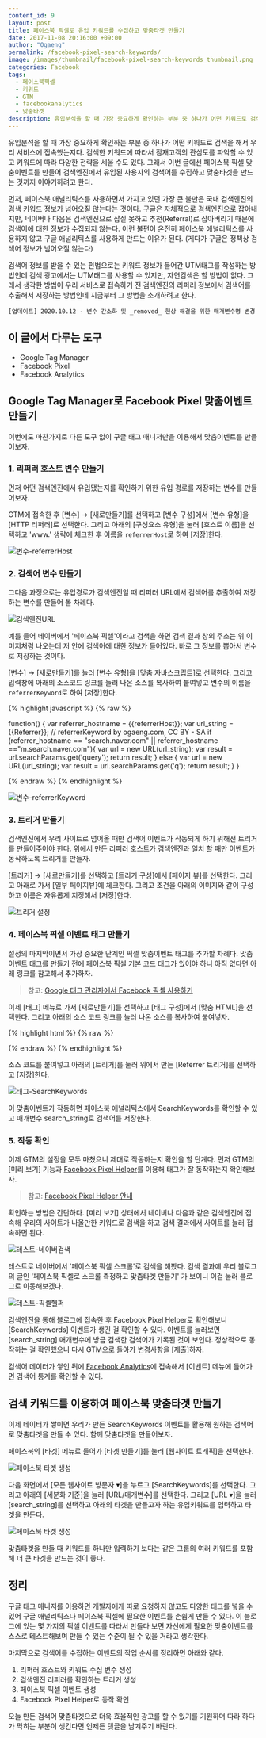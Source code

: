 ```yaml
---
content_id: 9
layout: post
title: 페이스북 픽셀로 유입 키워드를 수집하고 맞춤타겟 만들기
date: 2017-11-08 20:16:00 +09:00
author: "Ogaeng"
permalink: /facebook-pixel-search-keywords/
image: /images/thumbnail/facebook-pixel-search-keywords_thumbnail.png
categories: Facebook
tags:
  - 페이스북픽셀
  - 키워드
  - GTM
  - facebookanalytics
  - 맞춤타겟
description: 유입분석을 할 때 가장 중요하게 확인하는 부분 중 하나가 어떤 키워드로 검색을 해서 우리 서비스에 접속했는지다. 검색한 키워드에 따라서 잠재고객의 관심도를 파악할 수 있고 키워드에 따라 다양한 전략을 세울 수도 있다. 그래서 이번 글에선 페이스북 픽셀 맞춤이벤트를 만들어 검색엔진에서 유입된 사용자의 검색어를 수집하고 맞춤타겟을 만드는 것까지 이야기하려고 한다.
---
```


유입분석을 할 때 가장 중요하게 확인하는 부분 중 하나가 어떤 키워드로 검색을 해서 우리 서비스에 접속했는지다. 검색한 키워드에 따라서 잠재고객의 관심도를 파악할 수 있고 키워드에 따라 다양한 전략을 세울 수도 있다. 그래서 이번 글에선 페이스북 픽셀 맞춤이벤트를 만들어 검색엔진에서 유입된 사용자의 검색어를 수집하고 맞춤타겟을 만드는 것까지 이야기하려고 한다.

먼저, 페이스북 애널리틱스를 사용하면서 가지고 있던 가장 큰 불만은 국내 검색엔진의 검색 키워드 정보가 넘어오질 않는다는 것이다. 구글은 자체적으로 검색엔진으로 잡아내지만, 네이버나 다음은 검색엔진으로 잡질 못하고 추천(Referral)로 잡아버리기 때문에 검색어에 대한 정보가 수집되지 않는다. 이런 불편이 온전히 페이스북 애널리틱스를 사용하지 않고 구글 애널리틱스를 사용하게 만드는 이유가 된다. (게다가 구글은 정책상 검색어 정보가 넘어오질 않는다)

검색어 정보를 받을 수 있는 편법으로는 키워드 정보가 들어간 UTM태그를 작성하는 방법인데 검색 광고에서는 UTM태그를 사용할 수 있지만, 자연검색은 할 방법이 없다. 그래서 생각한 방법이 우리 서비스로 접속하기 전 검색엔진의 리퍼러 정보에서 검색어를 추출해서 저장하는 방법인데 지금부터 그 방법을 소개하려고 한다.


`[업데이트] 2020.10.12 - 변수 간소화 및 _removed_ 현상 해결을 위한 매개변수명 변경`


## 이 글에서 다루는 도구 ##

- Google Tag Manager
- Facebook Pixel
- Facebook Analytics



## Google Tag Manager로 Facebook Pixel 맞춤이벤트 만들기 ##

이번에도 마찬가지로 다른 도구 없이 구글 태그 매니저만을 이용해서 맞춤이벤트를 만들어보자.

### 1. 리퍼러 호스트 변수 만들기 ###

먼저 어떤 검색엔진에서 유입됐는지를 확인하기 위한 유입 경로를 저장하는 변수를 만들어보자.

GTM에 접속한 후 [변수] → [새로만들기]를 선택하고 [변수 구성]에서 [변수 유형]을 [HTTP 리퍼러]로 선택한다. 그리고 아래의 [구성요소 유형]을 눌러 [호스트 이름]을 선택하고 'www.' 생략에 체크한 후 이름을 <code>referrerHost</code>로 하여 [저장]한다.

![변수-referrerHost](/images/post/9/gtm-var-referrerhost.png)

### 2. 검색어 변수 만들기 ###

그다음 과정으로는 유입경로가 검색엔진일 때 리퍼러 URL에서 검색어를 추출하여 저장하는 변수를 만들어 볼 차례다.

![검색엔진URL](/images/post/9/browser-url.png)

예를 들어 네이버에서 '페이스북 픽셀'이라고 검색을 하면 검색 결과 창의 주소는 위 이미지처럼 나오는데 저 안에 검색어에 대한 정보가 들어있다. 바로 그 정보를 뽑아서 변수로 저장하는 것이다.

[변수] → [새로만들기]를 눌러 [변수 유형]을 [맞춤 자바스크립트]로 선택한다. 그리고 입력창에 아래의 소스코드 링크를 눌러 나온 소스를 복사하여 붙여넣고 변수의 이름을 <code>referrerKeyword</code>로 하여 [저장]한다.

{% highlight javascript %}
{% raw %}

function() {
  var referrer_hostname = {{referrerHost}};
  var url_string = {{Referrer}};
  // referrerKeyword by ogaeng.com, CC BY - SA
  if (referrer_hostname == "search.naver.com" || referrer_hostname =="m.search.naver.com"){
    var url = new URL(url_string);
    var result = url.searchParams.get('query');
    return result;
  } else {
    var url = new URL(url_string);
    var result = url.searchParams.get('q');
    return result;
  }
}

{% endraw %}
{% endhighlight %}

![변수-referrerKeyword](/images/post/9/gtm-var-referrerkeyword.png)

### 3. 트리거 만들기 ###

검색엔진에서 우리 사이트로 넘어올 때만 검색어 이벤트가 작동되게 하기 위해선 트리거를 만들어주어야 한다. 위에서 만든 리퍼러 호스트가 검색엔진과 일치 할 때만 이벤트가 동작하도록 트리거를 만들자.

[트리거] → [새로만들기]를 선택하고 [트리거 구성]에서 [페이지 뷰]를 선택한다. 그리고 아래로 가서 [일부 페이지뷰]에 체크한다. 그리고 조건을 아래의 이미지와 같이 구성하고 이름은 자유롭게 지정해서 [저장]한다.

![트리거 설정](/images/post/9/gtm-trigger-referrerhost.png)

### 4. 페이스북 픽셀 이벤트 태그 만들기 ###

설정의 마지막이면서 가장 중요한 단계인 픽셀 맞춤이벤트 태그를 추가할 차례다. 맞춤이벤트 태그를 만들기 전에 페이스북 픽셀 기본 코드 태그가 있어야 하니 아직 없다면 아래 링크를 참고해서 추가하자.

> 참고: [Google 태그 관리자에서 Facebook 픽셀 사용하기](https://www.facebook.com/business/help/1021909254506499)

이제 [태그] 메뉴로 가서 [새로만들기]를 선택하고 [태그 구성]에서 [맞춤 HTML]을 선택한다. 그리고 아래의 소스 코드 링크를 눌러 나온 소스를 복사하여 붙여넣자.

{% highlight html %}
{% raw %}
<script>
  fbq('trackCustom', 'SearchKeywords', {
    search_string: {{referrerKeyword}}
  });
</script>

{% endraw %}
{% endhighlight %}

소스 코드를 붙여넣고 아래의 [트리거]를 눌러 위에서 만든 [Referrer 트리거]를 선택하고 [저장]한다.

![태그-SearchKeywords](/images/post/9/gtm-tag-searchkeywords.png)

이 맞춤이벤트가 작동하면 페이스북 애널리틱스에서 SearchKeywords를 확인할 수 있고 매개변수 search_string로 검색어를 저장한다.

### 5. 작동 확인 ###

이제 GTM의 설정을 모두 마쳤으니 제대로 작동하는지 확인을 할 단계다. 먼저 GTM의 [미리 보기] 기능과 [Facebook Pixel Helper](https://chrome.google.com/webstore/detail/facebook-pixel-helper/fdgfkebogiimcoedlicjlajpkdmockpc)를 이용해 태그가 잘 동작하는지 확인해보자.

> 참고: [Facebook Pixel Helper 안내](https://developers.facebook.com/docs/facebook-pixel/pixel-helper)

확인하는 방법은 간단하다. [미리 보기] 상태에서 네이버나 다음과 같은 검색엔진에 접속해 우리의 사이트가 나올만한 키워드로 검색을 하고 검색 결과에서 사이트를 눌러 접속하면 된다.

![테스트-네이버검색](/images/post/9/test-naver-search.png)

테스트로 네이버에서 '페이스북 픽셀 스크롤'로 검색을 해봤다. 검색 결과에 우리 블로그의 글인 '페이스북 픽셀로 스크롤 측정하고 맞춤타겟 만들기' 가 보이니 이걸 눌러 블로그로 이동해보겠다.

![테스트-픽셀헬퍼](/images/post/9/test-pixel-helper.png)



검색엔진을 통해 블로그에 접속한 후 Facebook Pixel Helper로 확인해보니 [SearchKeywords] 이벤트가 생긴 걸 확인할 수 있다. 이벤트를 눌러보면 [search_string] 매개변수에 방금 검색한 검색어가 기록된 것이 보인다. 정상적으로 동작하는 걸 확인했으니 다시 GTM으로 돌아가 변경사항을 [제출]하자.

검색어 데이터가 쌓인 뒤에 [Facebook Analytics](https://www.facebook.com/analytics)에 접속해서 [이벤트] 메뉴에 들어가면 검색어 통계를 확인할 수 있다.

## 검색 키워드를 이용하여 페이스북 맞춤타겟 만들기 ##

이제 데이터가 쌓이면 우리가 만든 SearchKeywords 이벤트를 활용해 원하는 검색어로 맞춤타겟을 만들 수 있다. 함께 맞춤타겟을 만들어보자.

페이스북의 [타겟] 메뉴로 들어가 [타겟 만들기]를 눌러 [웹사이트 트래픽]을 선택한다.

![페이스북 타겟 생성](/images/post/9/facebook-target-1.png)

다음 화면에서 [모든 웹사이트 방문자 ▾]을 누르고 [SearchKeywords]를 선택한다. 그리고 아래의 [세분화 기준]을 눌러 [URL/매개변수]를 선택한다. 그리고 [URL ▾]을 눌러 [search_string]를 선택하고 아래의 타겟을 만들고자 하는 유입키워드를 입력하고 타겟을 만든다.

![페이스북 타겟 생성](/images/post/9/facebook-target-create.png)

맞춤타겟을 만들 때 키워드를 하나만 입력하기 보다는 같은 그룹의 여러 키워드를 포함해 더 큰 타겟을 만드는 것이 좋다.

## 정리 ##

구글 태그 매니저를 이용하면 개발자에게 따로 요청하지 않고도 다양한 태그를 넣을 수 있어 구글 애널리틱스나 페이스북 픽셀에 필요한 이벤트를 손쉽게 만들 수 있다. 이 블로그에 있는 몇 가지의 픽셀 이벤트를 따라서 만들다 보면 자신에게 필요한 맞춤이벤트를 스스로 테스트해보며 만들 수 있는 수준이 될 수 있을 거라고 생각한다.

마지막으로 검색어를 수집하는 이벤트의 작업 순서를 정리하면 아래와 같다.

1. 리퍼러 호스트와 키워드 수집 변수 생성
2. 검색엔진 리퍼러를 확인하는 트리거 생성
3. 페이스북 픽셀 이벤트 생성
4. Facebook Pixel Helper로 동작 확인

오늘 만든 검색어 맞춤타겟으로 더욱 효율적인 광고를 할 수 있기를 기원하며 따라 하다가 막히는 부분이 생긴다면 언제든 댓글을 남겨주기 바란다.
